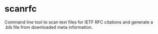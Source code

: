 # scanrfc

Command line tool to scan text files for IETF RFC citations and generate a .bib file from downloaded meta information.
